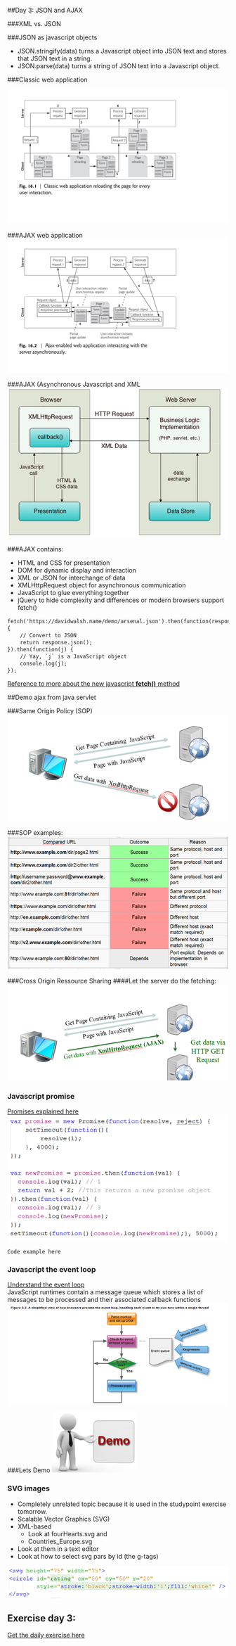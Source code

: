 
##Day 3: JSON and AJAX

###XML vs. JSON

###JSON as javascript objects
- JSON.stringify(data) turns a Javascript object into JSON text and stores that JSON text in a string.
- JSON.parse(data) turns a string of JSON text into a Javascript object.

###Classic web application

![](img/classicwebapp.png)  


###AJAX web application
![](img/ajaxwebapp.png)  

###AJAX (Asynchronous Javascript and XML
![](img/async.png)  

###AJAX contains:

- HTML and CSS for presentation
- DOM for dynamic display and interaction
- XML or JSON for interchange of data
- XMLHttpRequest object for asynchronous communication
- JavaScript to glue everything together
- jQuery to hide complexity and differences or modern browsers support fetch()

```
fetch('https://davidwalsh.name/demo/arsenal.json').then(function(response) { 
	// Convert to JSON
	return response.json();
}).then(function(j) {
	// Yay, `j` is a JavaScript object
	console.log(j); 
});
```  

[Reference to more about the new javascript **fetch()** method](https://davidwalsh.name/fetch)  

##Demo ajax from java servlet  

###Same Origin Policy (SOP)
![](img/SOP.png)  

###SOP examples: 
![](img/SOP2.png)  

###Cross Origin Ressource Sharing
####Let the server do the fetching:
![](img/cors.png)

### Javascript promise
[Promises explained here](http://www.html5rocks.com/en/tutorials/es6/promises/)  
![](img/promise.png)
```
Code example here
```
### Javascript the event loop
[Understand the event loop](http://blog.carbonfive.com/2013/10/27/the-javascript-event-loop-explained/)  
JavaScript runtimes contain a message queue which stores a list of messages to be processed and their associated callback functions
![](img/eventloop.png)



###Lets Demo
![](img/demoman.png)


### SVG images
- Completely unrelated topic because it is used in the studypoint exercise tomorrow.
- Scalable Vector Graphics (SVG)
- XML-based
    - Look at fourHearts.svg and 
    - Countries_Europe.svg 
- Look at them in a text editor
- Look at how to select svg pars by id (the g-tags)

![](img/svgcode.png)


## Exercise day 3: 
[Get the daily exercise here](../exercises/ajaxandjson.pdf)